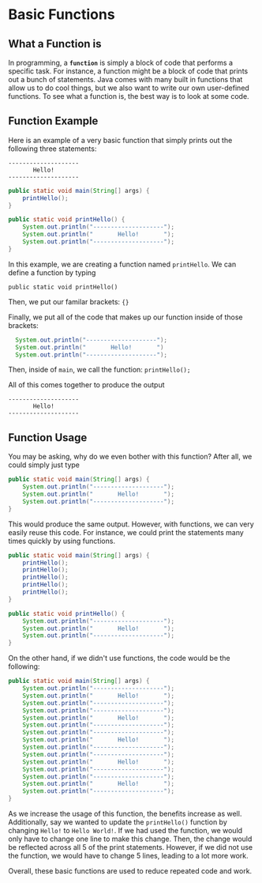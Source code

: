 # Basic Functions

## What a Function is

In programming, a **`function`** is simply a block of code that performs a specific task. For instance, a function might be a block of code that prints out a bunch of statements. Java comes with many built in functions that allow us to do cool things, but we also want to write our own user-defined functions. To see what a function is, the best way is to look at some code.

## Function Example

Here is an example of a very basic function that simply prints out the following three statements:

```text
--------------------
       Hello!
--------------------
```

```java
public static void main(String[] args) {
    printHello();
}

public static void printHello() {
    System.out.println("--------------------");
    System.out.println("       Hello!       ");
    System.out.println("--------------------");
}
```

In this example, we are creating a function named `printHello`. We can define a function by typing

`public static void printHello()`

Then, we put our familar brackets: `{}`

Finally, we put all of the code that makes up our function inside of those brackets:

```java
  System.out.println("--------------------");
  System.out.println("       Hello!       ")
  System.out.println("--------------------");
```

Then, inside of `main`, we call the function: `printHello();`

All of this comes together to produce the output

```text
--------------------
       Hello!
--------------------
```

## Function Usage

You may be asking, why do we even bother with this function? After all, we could simply just type

```java
public static void main(String[] args) {
    System.out.println("--------------------");
    System.out.println("       Hello!       ");
    System.out.println("--------------------");
}
```

This would produce the same output. However, with functions, we can very easily reuse this code. For instance, we could print the statements many times quickly by using functions.

```java
public static void main(String[] args) {
    printHello();
    printHello();
    printHello();
    printHello();
    printHello();
}

public static void printHello() {
    System.out.println("--------------------");
    System.out.println("       Hello!       ");
    System.out.println("--------------------");
}
```

On the other hand, if we didn't use functions, the code would be the following:

```java
public static void main(String[] args) {
    System.out.println("--------------------");
    System.out.println("       Hello!       ");
    System.out.println("--------------------");
    System.out.println("--------------------");
    System.out.println("       Hello!       ");
    System.out.println("--------------------");
    System.out.println("--------------------");
    System.out.println("       Hello!       ");
    System.out.println("--------------------");
    System.out.println("--------------------");
    System.out.println("       Hello!       ");
    System.out.println("--------------------");
    System.out.println("--------------------");
    System.out.println("       Hello!       ");
    System.out.println("--------------------");
}
```

As we increase the usage of this function, the benefits increase as well. Additionally, say we wanted to update the `printHello()` function by changing `Hello!` to `Hello World!`. If we had used the function, we would only have to change one line to make this change. Then, the change would be reflected across all 5 of the print statements. However, if we did not use the function, we would have to change 5 lines, leading to a lot more work.

Overall, these basic functions are used to reduce repeated code and work.
